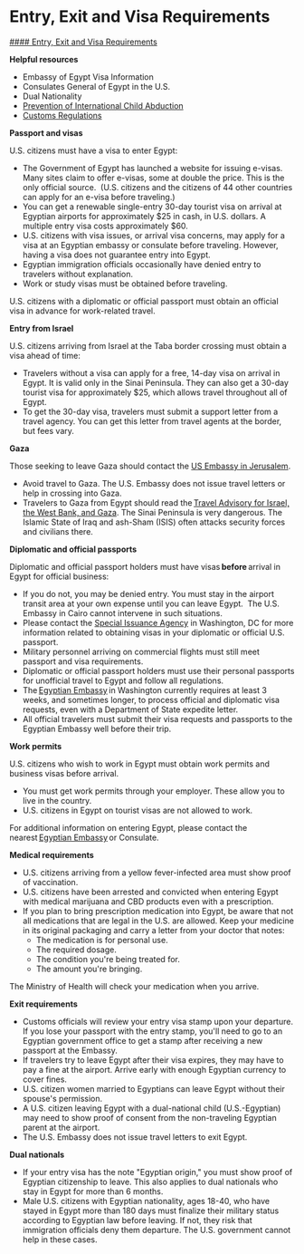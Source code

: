 # Entry, Exit and Visa Requirements

[#### Entry, Exit and Visa Requirements](javascript:void(0); "Entry, Exit and Visa Requirements")

**Helpful resources**

* Embassy of Egypt Visa Information
* Consulates General of Egypt in the U.S.
* Dual Nationality
* [Prevention of International Child Abduction](https://travel.state.gov/content/travel/en/International-Parental-Child-Abduction/prevention.html)
* [Customs Regulations](https://travel.state.gov/content/travel/en/international-travel/before-you-go/customs-and-import.html)

**Passport and visas**

U.S. citizens must have a visa to enter Egypt:

* The Government of Egypt has launched a website for issuing e-visas. Many sites claim to offer e-visas, some at double the price. This is the only official source.  (U.S. citizens and the citizens of 44 other countries can apply for an e-visa before traveling.)
* You can get a renewable single-entry 30-day tourist visa on arrival at Egyptian airports for approximately $25 in cash, in U.S. dollars. A multiple entry visa costs approximately $60.
* U.S. citizens with visa issues, or arrival visa concerns, may apply for a visa at an Egyptian embassy or consulate before traveling. However, having a visa does not guarantee entry into Egypt.
* Egyptian immigration officials occasionally have denied entry to travelers without explanation.
* Work or study visas must be obtained before traveling.

U.S. citizens with a diplomatic or official passport must obtain an official visa in advance for work-related travel.

**Entry from Israel**

U.S. citizens arriving from Israel at the Taba border crossing must obtain a visa ahead of time:

* Travelers without a visa can apply for a free, 14-day visa on arrival in Egypt. It is valid only in the Sinai Peninsula. They can also get a 30-day tourist visa for approximately $25, which allows travel throughout all of Egypt.
* To get the 30-day visa, travelers must submit a support letter from a travel agency. You can get this letter from travel agents at the border, but fees vary.

**Gaza**

Those seeking to leave Gaza should contact the [US Embassy in Jerusalem](mailto:JerusalemACS@state.gov).

* Avoid travel to Gaza. The U.S. Embassy does not issue travel letters or help in crossing into Gaza.
* Travelers to Gaza from Egypt should read the [Travel Advisory for Israel, the West Bank, and Gaza](https://travel.state.gov/content/travel/en/traveladvisories/traveladvisories/israel-west-bank-and-gaza-travel-advisory.html). The Sinai Peninsula is very dangerous. The Islamic State of Iraq and ash-Sham (ISIS) often attacks security forces and civilians there.

**Diplomatic and official passports**

Diplomatic and official passport holders must have visas **before** arrival in Egypt for official business:

* If you do not, you may be denied entry. You must stay in the airport transit area at your own expense until you can leave Egypt.  The U.S. Embassy in Cairo cannot intervene in such situations.
* Please contact the [Special Issuance Agency](https://travel.state.gov/content/special-issuance-agency-home/en/spec-issuance-agency/official-diplomatic-visa-information/egypt.html) in Washington, DC for more information related to obtaining visas in your diplomatic or official U.S. passport.
* Military personnel arriving on commercial flights must still meet passport and visa requirements.
* Diplomatic or official passport holders must use their personal passports for unofficial travel to Egypt and follow all regulations.
* The [Egyptian Embassy](https://travel.state.gov/content/travel/en/international-travel/International-Travel-Country-Information-Pages/Egypt.html#ExternalPopup) in Washington currently requires at least 3 weeks, and sometimes longer, to process official and diplomatic visa requests, even with a Department of State expedite letter.
* All official travelers must submit their visa requests and passports to the Egyptian Embassy well before their trip.

**Work permits**

U.S. citizens who wish to work in Egypt must obtain work permits and business visas before arrival.

* You must get work permits through your employer. These allow you to live in the country.
* U.S. citizens in Egypt on tourist visas are not allowed to work.

For additional information on entering Egypt, please contact the nearest [Egyptian Embassy](https://travel.state.gov/content/travel/en/international-travel/International-Travel-Country-Information-Pages/Egypt.html#ExternalPopup) or Consulate.

**Medical requirements**

* U.S. citizens arriving from a yellow fever-infected area must show proof of vaccination.
* U.S. citizens have been arrested and convicted when entering Egypt with medical marijuana and CBD products even with a prescription.
* If you plan to bring prescription medication into Egypt, be aware that not all medications that are legal in the U.S. are allowed. Keep your medicine in its original packaging and carry a letter from your doctor that notes:
  + The medication is for personal use.
  + The required dosage.
  + The condition you're being treated for.
  + The amount you're bringing.

The Ministry of Health will check your medication when you arrive.

**Exit requirements**

* Customs officials will review your entry visa stamp upon your departure. If you lose your passport with the entry stamp, you'll need to go to an Egyptian government office to get a stamp after receiving a new passport at the Embassy.
* If travelers try to leave Egypt after their visa expires, they may have to pay a fine at the airport. Arrive early with enough Egyptian currency to cover fines.
* U.S. citizen women married to Egyptians can leave Egypt without their spouse's permission.
* A U.S. citizen leaving Egypt with a dual-national child (U.S.-Egyptian) may need to show proof of consent from the non-traveling Egyptian parent at the airport.
* The U.S. Embassy does not issue travel letters to exit Egypt.

**Dual nationals**

* If your entry visa has the note "Egyptian origin," you must show proof of Egyptian citizenship to leave. This also applies to dual nationals who stay in Egypt for more than 6 months.
* Male U.S. citizens with Egyptian nationality, ages 18-40, who have stayed in Egypt more than 180 days must finalize their military status according to Egyptian law before leaving. If not, they risk that immigration officials deny them departure. The U.S. government cannot help in these cases.